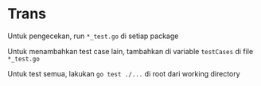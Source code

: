 # Trans

Untuk pengecekan, run `*_test.go` di setiap package

Untuk menambahkan test case lain, tambahkan di variable `testCases` di file `*_test.go`

Untuk test semua, lakukan `go test ./...` di root dari working directory